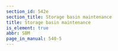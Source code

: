 ```yaml
---
section_id: 542e
section_title: Storage basin maintenance
title: Storage basin maintenance
is_element: true
abbr: SBM
page_in_manual: 540-5
---
```

